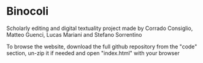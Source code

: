 # Binocoli
Scholarly editing and digital textuality project made by Corrado Consiglio, Matteo Guenci, Lucas Mariani and Stefano Sorrentino

To browse the website, download the full github repository from the "code" section, un-zip it if needed and open "index.html" with your browser
